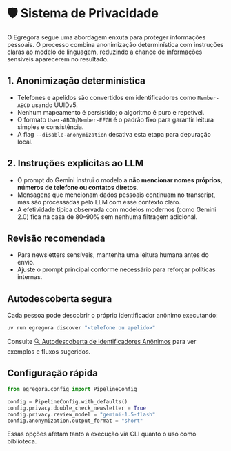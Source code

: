 # 🛡️ Sistema de Privacidade

O Egregora segue uma abordagem enxuta para proteger informações pessoais. O
processo combina anonimização determinística com instruções claras ao modelo de
linguagem, reduzindo a chance de informações sensíveis aparecerem no resultado.

## 1. Anonimização determinística

- Telefones e apelidos são convertidos em identificadores como `Member-ABCD`
  usando UUIDv5.
- Nenhum mapeamento é persistido; o algoritmo é puro e repetível.
- O formato `User-ABCD`/`Member-EFGH` é o padrão fixo para garantir leitura
  simples e consistência.
- A flag `--disable-anonymization` desativa esta etapa para depuração local.

## 2. Instruções explícitas ao LLM

- O prompt do Gemini instrui o modelo a **não mencionar nomes próprios, números
  de telefone ou contatos diretos**.
- Mensagens que mencionam dados pessoais continuam no transcript, mas são
  processadas pelo LLM com esse contexto claro.
- A efetividade típica observada com modelos modernos (como Gemini 2.0) fica na
  casa de 80–90% sem nenhuma filtragem adicional.

## Revisão recomendada

- Para newsletters sensíveis, mantenha uma leitura humana antes do envio.
- Ajuste o prompt principal conforme necessário para reforçar políticas internas.

## Autodescoberta segura

Cada pessoa pode descobrir o próprio identificador anônimo executando:

```bash
uv run egregora discover "<telefone ou apelido>"
```

Consulte [🔍 Autodescoberta de Identificadores Anônimos](discover.md) para ver
exemplos e fluxos sugeridos.

## Configuração rápida

```python
from egregora.config import PipelineConfig

config = PipelineConfig.with_defaults()
config.privacy.double_check_newsletter = True
config.privacy.review_model = "gemini-1.5-flash"
config.anonymization.output_format = "short"
```

Essas opções afetam tanto a execução via CLI quanto o uso como biblioteca.
